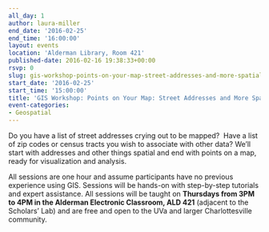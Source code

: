 ```yaml
---
all_day: 1
author: laura-miller
end_date: '2016-02-25'
end_time: '16:00:00'
layout: events
location: 'Alderman Library, Room 421'
published-date: 2016-02-16 19:38:33+00:00
rsvp: 0
slug: gis-workshop-points-on-your-map-street-addresses-and-more-spatial-things-2
start_date: '2016-02-25'
start_time: '15:00:00'
title: 'GIS Workshop: Points on Your Map: Street Addresses and More Spatial Things'
event-categories:
- Geospatial
---
```


Do you have a list of street addresses crying out to be mapped?  Have a list of zip codes or census tracts you wish to associate with other data? We’ll start with addresses and other things spatial and end with points on a map, ready for visualization and analysis.

All sessions are one hour and assume participants have no previous experience using GIS. Sessions will be hands-on with step-by-step tutorials and expert assistance. All sessions will be taught on **Thursdays from 3PM to 4PM in the Alderman Electronic Classroom, ALD 421** (adjacent to the Scholars’ Lab) and are free and open to the UVa and larger Charlottesville community.
